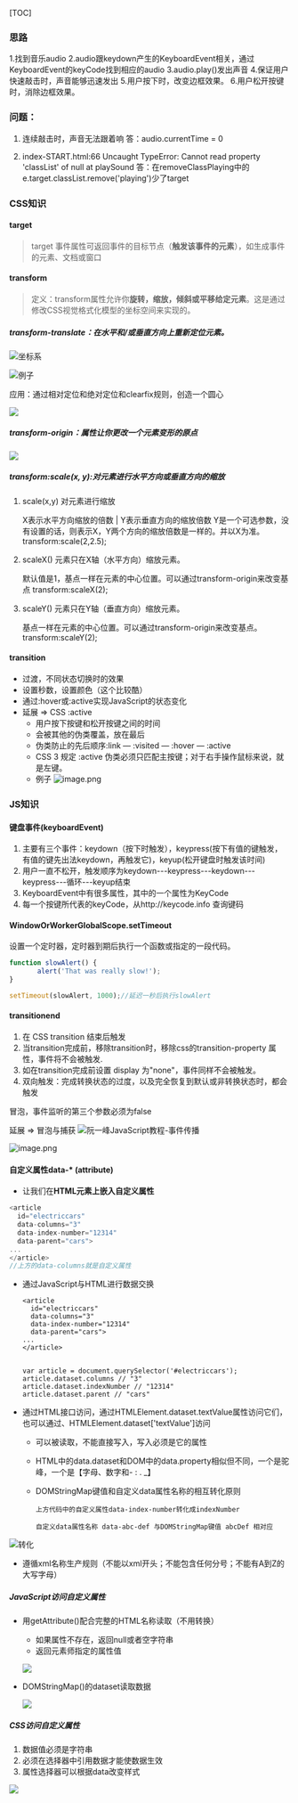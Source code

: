 [TOC]



### 思路

1.找到音乐audio
2.audio跟keydown产生的KeyboardEvent相关，通过KeyboardEvent的keyCode找到相应的audio
3.audio.play()发出声音
4.保证用户快速敲击时，声音能够迅速发出
5.用户按下时，改变边框效果。
6.用户松开按键时，消除边框效果。

### 问题：

1. 连续敲击时，声音无法跟着响
   答：audio.currentTime = 0

2. index-START.html:66 Uncaught TypeError: Cannot read property 'classList' of null at playSound
   答：在removeClassPlaying中的e.target.classList.remove('playing')少了target


### CSS知识
#### target

> target 事件属性可返回事件的目标节点（**触发该事件的元素**），如生成事件的元素、文档或窗口

#### transform

> 定义：transform属性允许你**旋转，缩放，倾斜或平移给定元素**。这是通过修改CSS视觉格式化模型的坐标空间来实现的。

##### transform-translate：在水平和/或垂直方向上重新定位元素。

![坐标系](https://upload-images.jianshu.io/upload_images/2195446-a406caa62dcf3014.png?imageMogr2/auto-orient/strip%7CimageView2/2/w/1240)

![例子](https://upload-images.jianshu.io/upload_images/2195446-0bcc27796e111b75.png?imageMogr2/auto-orient/strip%7CimageView2/2/w/1240)

应用：通过相对定位和绝对定位和clearfix规则，创造一个圆心

![](https://upload-images.jianshu.io/upload_images/2195446-d9daffb570e7ab84.gif?imageMogr2/auto-orient/strip)



##### transform-origin：属性让你更改一个元素变形的原点

![](https://upload-images.jianshu.io/upload_images/2195446-2d0e42dd3466d26a.png?imageMogr2/auto-orient/strip%7CimageView2/2/w/1240)

##### transform:scale(x, y):对元素进行水平方向或垂直方向的缩放

1. scale(x,y) 对元素进行缩放

   X表示水平方向缩放的倍数 | Y表示垂直方向的缩放倍数
   Y是一个可选参数，没有设置的话，则表示X，Y两个方向的缩放倍数是一样的。并以X为准。
   transform:scale(2,2.5); 

2. scaleX(<number>) 元素只在X轴（水平方向）缩放元素。

   默认值是1，基点一样在元素的中心位置。可以通过transform-origin来改变基点
   transform:scaleX(2); 

3. scaleY(<number>) 元素只在Y轴（垂直方向）缩放元素。

   基点一样在元素的中心位置。可以通过transform-origin来改变基点。
   transform:scaleY(2); 

#### transition

-  过渡，不同状态切换时的效果
-  设置秒数，设置颜色（这个比较酷）
-  通过:hover或:active实现JavaScript的状态变化
 -  延展 => CSS :active
     - 用户按下按键和松开按键之间的时间
     - 会被其他的伪类覆盖，放在最后
     - 伪类防止的先后顺序:link — :visited — :hover — :active
     - CSS 3 规定 :active 伪类必须只匹配主按键；对于右手操作鼠标来说，就是左键。
     - 例子
         ![image.png](https://upload-images.jianshu.io/upload_images/2195446-7deeb90491c760ee.png?imageMogr2/auto-orient/strip%7CimageView2/2/w/1240)





### JS知识

#### 键盘事件(keyboardEvent)

1. 主要有三个事件：keydown（按下时触发），keypress(按下有值的键触发，有值的键先出法keydown，再触发它)，keyup(松开键盘时触发该时间)
2. 用户一直不松开，触发顺序为keydown---keypress---keydown---keypress---循环---keyup结束
3. KeyboardEvent中有很多属性，其中的一个属性为KeyCode
4. 每一个按键所代表的keyCode，从http://keycode.info  查询键码



#### WindowOrWorkerGlobalScope.setTimeout

设置一个定时器，定时器到期后执行一个函数或指定的一段代码。
```js
function slowAlert() {
       alert('That was really slow!');
}

setTimeout(slowAlert, 1000);//延迟一秒后执行slowAlert
```

#### transitionend

1. 在 CSS transition 结束后触发
2. 当transition完成前，移除transition时，移除css的transition-property 属性，事件将不会被触发.
3. 如在transition完成前设置  display 为"none"，事件同样不会被触发。
4. 双向触发：完成转换状态的过度，以及完全恢复到默认或非转换状态时，都会触发





冒泡，事件监听的第三个参数必须为false

延展 => 冒泡与捕获
![阮一峰JavaScript教程-事件传播](https://upload-images.jianshu.io/upload_images/2195446-c9c0afc297f24da7.png?imageMogr2/auto-orient/strip%7CimageView2/2/w/1240)

![image.png](https://upload-images.jianshu.io/upload_images/2195446-9fb0f324717e5e0b.png?imageMogr2/auto-orient/strip%7CimageView2/2/w/1240)



#### 自定义属性data-* (attribute)

- 让我们在**HTML元素上嵌入自定义属性**

```js
<article
  id="electriccars"
  data-columns="3"
  data-index-number="12314"
  data-parent="cars">
...
</article>
//上方的data-columns就是自定义属性
```

- 通过JavaScript与HTML进行数据交换

  ```
  <article
    id="electriccars"
    data-columns="3"
    data-index-number="12314"
    data-parent="cars">
  ...
  </article>
  
  
  var article = document.querySelector('#electriccars');
  article.dataset.columns // "3"
  article.dataset.indexNumber // "12314"
  article.dataset.parent // "cars"
  ```

- 通过HTML接口访问，通过HTMLElement.dataset.textValue属性访问它们，也可以通过、HTMLElement.dataset['textValue']访问

  - 可以被读取，不能直接写入，写入必须是它的属性

  - HTML中的data.dataset和DOM中的data.property相似但不同，一个是驼峰，一个是【字母、数字和- : . _】

  - DOMStringMap键值和自定义data属性名称的相互转化原则

    ```
    上方代码中的自定义属性data-index-number转化成indexNumber
    
    自定义data属性名称 data-abc-def 与DOMStringMap键值 abcDef 相对应
    ```

![转化](https://upload-images.jianshu.io/upload_images/2195446-72822ed2820336bf.png?imageMogr2/auto-orient/strip%7CimageView2/2/w/1240)

- 遵循xml名称生产规则（不能以xml开头；不能包含任何分号；不能有A到Z的大写字母）

##### JavaScript访问自定义属性

- 用getAttribute()配合完整的HTML名称读取（不用转换）

  - 如果属性不存在，返回null或者空字符串
  - 返回元素师指定的属性值

  ![](https://upload-images.jianshu.io/upload_images/2195446-c9abc0078deca462.png?imageMogr2/auto-orient/strip%7CimageView2/2/w/1240)

- DOMStringMap()的dataset读取数据

  ![](https://upload-images.jianshu.io/upload_images/2195446-fcb853ab5beab102.png?imageMogr2/auto-orient/strip%7CimageView2/2/w/1240)

##### CSS访问自定义属性

1. 数据值必须是字符串
2. 必须在选择器中引用数据才能使数据生效
3. 属性选择器可以根据data改变样式

![](https://upload-images.jianshu.io/upload_images/2195446-1fff6421b5ef048d.png?imageMogr2/auto-orient/strip%7CimageView2/2/w/1240)